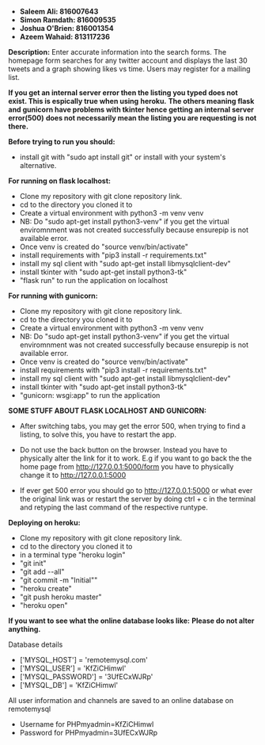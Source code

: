 - **Saleem Ali: 816007643**
- **Simon Ramdath: 816009535**
- **Joshua O'Brien: 816001354**
- **Azeem Wahaid: 813117236**

**Description:**
Enter accurate information into the search forms. The homepage form searches for any twitter account and displays the last 30 tweets and a graph showing likes vs time.
Users may register for a mailing list.

**If you get an internal server error then the listing you typed does not exist. This is espically true when using** **heroku.**
**The others meaning flask and gunicorn have problems with tkinter hence getting an internal server error(500)** **does not necessarily mean the listing you are requesting is not there.**

**Before trying to run you should:**
- install git with "sudo apt install git" or install with your system's alternative.


**For running on flask localhost:**
- Clone my repository with git clone repository link.
- cd to the directory you cloned it to
- Create a virtual environment with python3 -m venv venv
- NB: Do "sudo apt-get install python3-venv" if you get the virtual enviromnment was not created successfully because ensurepip is not available error.
- Once venv is created do "source venv/bin/activate"
- install requirements with "pip3 install -r requirements.txt"
- install my sql client with "sudo apt-get install libmysqlclient-dev"
- install tkinter with "sudo apt-get install python3-tk"
- "flask run" to run the application on localhost

**For running with gunicorn:**
- Clone my repository with git clone repository link.
- cd to the directory you cloned it to
- Create a virtual environment with python3 -m venv venv
- NB: Do "sudo apt-get install python3-venv" if you get the virtual enviromnment was not created successfully because ensurepip is not available error.
- Once venv is created do "source venv/bin/activate"
- install requirements with "pip3 install -r requirements.txt"
- install my sql client with "sudo apt-get install libmysqlclient-dev"
- install tkinter with "sudo apt-get install python3-tk"
- "gunicorn: wsgi:app" to run the application

**SOME STUFF ABOUT FLASK LOCALHOST AND GUNICORN:**

- After switching tabs, you may get the error 500, when trying to find a listing, to solve this, you have to restart the app.

- Do not use the back button on the browser. Instead you have to physically alter the link for it to work. E.g if you want to go back the the home page from http://127.0.0.1:5000/form you have to physically change it to http://127.0.0.1:5000 

- If ever get 500 error you should go to http://127.0.0.1:5000 or what ever the original link was or restart the server by doing ctrl + c in the terminal and retyping the last command of the respective runtype.

**Deploying on heroku:**
- Clone my repository with git clone repository link.
- cd to the directory you cloned it to
- in a terminal type "heroku login"
- "git init"
- "git add --all"
- "git commit -m "Initial""
- "heroku create"
- "git push heroku master"
- "heroku open"

**If you want to see what the online database looks like:**
**Please do not alter anything.**

Database details
- ['MYSQL_HOST'] = 'remotemysql.com'             
- ['MYSQL_USER'] = 'KfZiCHimwl'
- ['MYSQL_PASSWORD'] = '3UfECxWJRp'
- ['MYSQL_DB'] = 'KfZiCHimwl'

All user information and channels are saved to an online database on remotemysql

- Username for PHPmyadmin=KfZiCHimwl
- Password for PHPmyadmin=3UfECxWJRp
